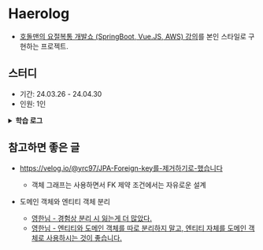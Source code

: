 # Haerolog

- [호돌맨의 요절복통 개발쇼 (SpringBoot, Vue.JS, AWS) 강의](https://inf.run/FZXu)를 본인 스타일로 구현하는 프로젝트.

## 스터디

- 기간: 24.03.26 - 24.04.30
- 인원: 1인

<details>
    <summary><b>학습 로그</b></summary> 

| 회차 | 날짜       | 내용                                                                                                                                                                                                                                                                | 비고                                     |
|:--:|----------|-------------------------------------------------------------------------------------------------------------------------------------------------------------------------------------------------------------------------------------------------------------------|:---------------------------------------|
| 1  | 24.03.26 | **[인증/인가] 세션 토큰 발급 기능, 데이터베이스를 통한 토큰 검증**                                                                                                                                                                                                                         | 글 작성 시 권한 처리 해보기                       |
| 2  | 24.03.27 | (도메인 객체와 엔티티 객체 분리하는 것의 고민)                                                                                                                                                                                                                                       | 게시글 도메인 모델/엔티티 분리                      |
| 3  | 24.03.28 | (도메인 객체와 엔티티 객체 분리하는 것의 고민 - JPA를 극한으로 일단 쓰자.) 실무 코드가 지저분한 건 도메인/엔티티가 분리가 안 되어서 지저분한 게 아니라 객체지향적이지 않기 때문인 것이 더 크다고 결론. 일단 JPA를 극한까지 써보면서 이해도를 더 높이고. 그랬는데도 부족함을 느끼면 그 때 한 번 더 분리를 고민해보자.                                                                          | 분리했던 도메인/엔티티 객체 하나로 합치는 과정, 깨지는 테스트 수정 |
| 4  | 24.03.29 | 고민 - PostAppender의 파라미터인 PostAppend 에 UserId만 알려줄까 아니면 User 자체를 비즈니스 레이어에서 이미 찾아서 넣어줄까?                                                                                                                                                                           | 이런 질문은 재민님께 질문해봐도 좋을 주제 같다.            |
| 5  | 24.04.01 | 고민 정리 - 테스트 시에는 클렌징을 각 테스트 클래스에서 진행하자. 실제로는 데이터 클렌징이 필요없더라도, 통합 테스트를 제공하는 상속 클래스를 상속 받기만 하면 쿼리가 발생한다. 즉 불 필요한 쿼리가 나갈 수 있다.  또, 상속한 클래스의 필드를 `super`로가져다 쓰면, 테스트 클래스의 필드에서는 그 의존성이 드러나질 않는 문제가 있다. 👉 데이터는 각 테스트 클래스에서 진행함으로써 불필요한 클렌징 쿼리를 줄이고 필요한 의존성도 바로 보이게 한다. | 각 테스트 클래스에서 클렌징하도록 테스트 코드 리팩토링 진행      |

</details> 

## 참고하면 좋은 글

- https://velog.io/@yrc97/JPA-Foreign-key를-제거하기로-했습니다
    - 객체 그래프는 사용하면서 FK 제약 조건에서는 자유로운 설계

- 도메인 객체와 엔티티 객체 분리
    - [영한님 - 경험상 분리 시 잃는게 더 많았다.](https://www.inflearn.com/questions/924769/comment/270232)
    - [영한님 - 엔티티와 도메인 객체를 따로 분리하지 말고, 엔티티 자체를 도메인 객체로 사용하시는 것이 좋습니다.](https://www.inflearn.com/questions/90087/comment/78270)
